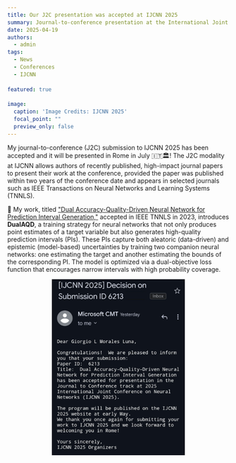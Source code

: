 ```yaml
---
title: Our J2C presentation was accepted at IJCNN 2025 
summary: Journal-to-conference presentation at the International Joint Conference on Neural Networks
date: 2025-04-19
authors:
  - admin
tags:
  - News
  - Conferences
  - IJCNN

featured: true

image:
  caption: 'Image Credits: IJCNN 2025'
  focal_point: ""
  preview_only: false
---
```


My journal-to-conference (J2C) submission to IJCNN 2025 has been accepted and it will be presented in Rome in July 🇮🇹🏛️! 
The J2C modality at IJCNN allows authors of recently published, high-impact journal papers to present 
their work at the conference, provided the paper was published within two years of the conference date 
and appears in selected journals such as IEEE Transactions on Neural Networks and Learning Systems (TNNLS).

🌟 My work, titled ["Dual Accuracy-Quality-Driven Neural Network for Prediction Interval Generation,"](/publication/morales-dual-2023) 
accepted in IEEE TNNLS in 2023, 
introduces **DualAQD**, a training strategy for neural networks that not only produces point estimates of a 
target variable but also generates high-quality prediction intervals (PIs). 
These PIs capture both aleatoric (data-driven) and epistemic (model-based) uncertainties by training 
two companion neural networks: one estimating the target and another estimating the bounds of the 
corresponding PI. The model is optimized via a dual-objective loss function that encourages narrow 
intervals with high probability coverage.


<div style="display: flex; justify-content: center;">
    <img src="ijcnn2025_acceptance.png" alt="figure" width="60%">
</div>